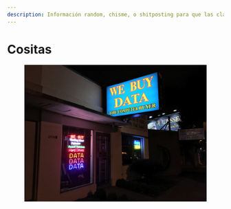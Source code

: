 ```yaml
---
description: Información random, chisme, o shitposting para que las clases no sean densas
---
```


# Cositas

<figure><img src="../../../../.gitbook/assets/original_e7306114f6f51b5736ea007ea5c791fb.jpg" alt=""><figcaption></figcaption></figure>
